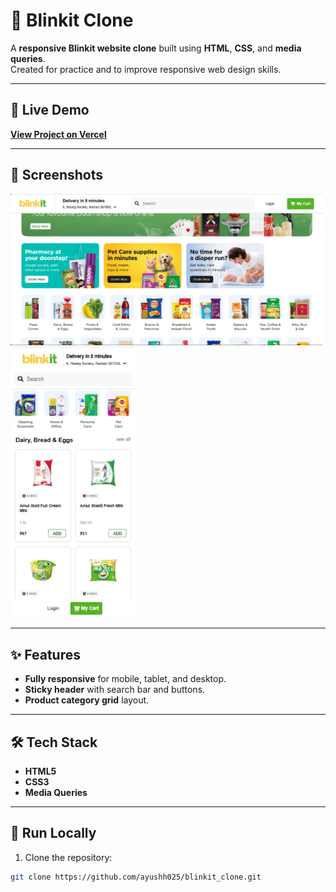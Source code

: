 # 🛒 Blinkit Clone  

A **responsive Blinkit website clone** built using **HTML**, **CSS**, and **media queries**.  
Created for practice and to improve responsive web design skills.  

---

## 🔗 Live Demo  
**[View Project on Vercel](https://blinkit-clone-ayush.vercel.app)**  

---

## 📸 Screenshots  
<img src="images/Screenshot_1.png" alt="Blinkit Screenshot" width="500">
<img src="images/Screenshot_2.png" alt="Blinkit Screenshot" width="200"> 

---

## ✨ Features  
- **Fully responsive** for mobile, tablet, and desktop.  
- **Sticky header** with search bar and buttons.  
- **Product category grid** layout.  

---

## 🛠️ Tech Stack  
- **HTML5**  
- **CSS3**  
- **Media Queries**  

---

## 🚀 Run Locally  

1. Clone the repository:  
```bash
git clone https://github.com/ayushh025/blinkit_clone.git